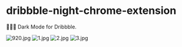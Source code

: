 # dribbble-night-chrome-extension
🏀💨🌒 Dark Mode for Dribbble.

![920.jpg](https://i.loli.net/2019/08/19/riawgN2ZkHFt8CG.jpg)
![1.jpg](https://i.loli.net/2019/08/19/rRqG5D16ELVyAUK.jpg)
![2.jpg](https://i.loli.net/2019/08/19/e9qUHfguxXvoGrI.jpg)
![3.jpg](https://i.loli.net/2019/08/19/lyu7DRGdgCKcLhH.jpg)
